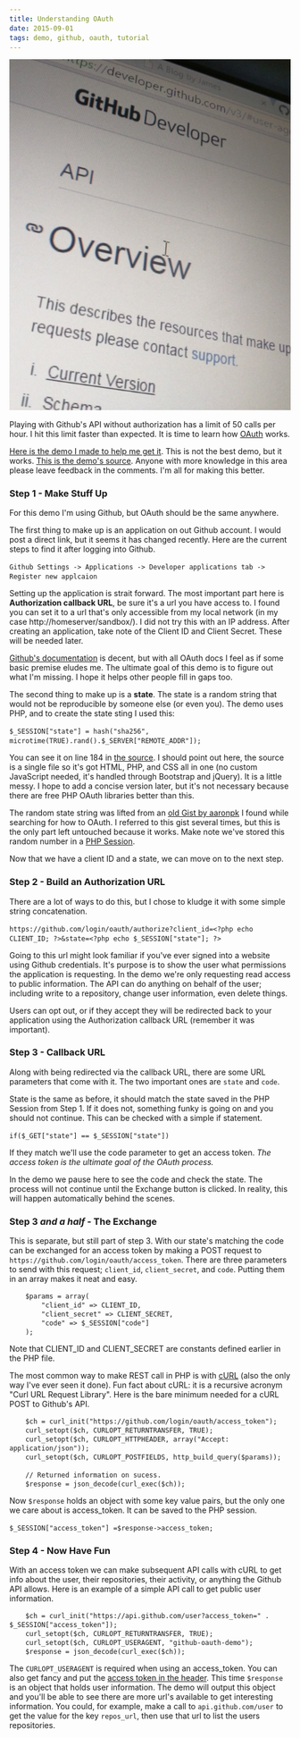 ```yaml
---
title: Understanding OAuth
date: 2015-09-01
tags: demo, github, oauth, tutorial
---
```


![Totally took a picture of the screen with my phone--trendy.][pic-1]

Playing with Github's API without authorization has a limit of 50 calls per hour. I hit this limit
faster than expected. It is time to learn how [OAuth][link-1] works.

[Here is the demo I made to help me get it][link-2]. This is not the best demo, but it works. [This
is the demo's source][link-8]. Anyone with more knowledge in this area please leave feedback in the
comments. I'm all for making this better.

### Step 1 - Make Stuff Up

For this demo I'm using Github, but OAuth should be the same anywhere.

<!-- more -->

The first thing to make up is an application on out Github account. I would post a direct link, but
it seems it has changed recently. Here are the current steps to find it after logging into Github.

`Github Settings -> Applications -> Developer applications tab -> Register new applcaion`

Setting up the application is strait forward. The most important part here is **Authorization
callback URL**, be sure it's a url you have access to. I found you can set it to a url that's only
accessible from my local network (in my case http://homeserver/sandbox/). I did not try this with an
IP address. After creating an application, take note of the Client ID and Client Secret. These will
be needed later.

[Github's documentation][link-3] is decent, but with all OAuth docs I feel as if some basic premise
eludes me. The ultimate goal of this demo is to figure out what I'm missing. I hope it helps other
people fill in gaps too.

The second thing to make up is a **state**. The state is a random string that would not be
reproducible by someone else (or even you). The demo uses PHP, and to create the state sting I used
this:

`$_SESSION["state"] = hash("sha256", microtime(TRUE).rand().$_SERVER["REMOTE_ADDR"]);`

You can see it on line 184 in [the source][link-8]. I should point out here, the source is a single
file so it's got HTML, PHP, and CSS all in one (no custom JavaScript needed, it's handled through
Bootstrap and jQuery). It is a little messy. I hope to add a concise version later, but it's not
necessary because there are free PHP OAuth libraries better than this.

The random state string was lifted from an [old Gist by aaronpk][link-4] I found while searching for
how to OAuth. I referred to this gist several times, but this is the only part left untouched
because it works. Make note we've stored this random number in a [PHP Session][link-5].

Now that we have a client ID and a state, we can move on to the next step.

### Step 2 - Build an Authorization URL

There are a lot of ways to do this, but I chose to kludge it with some simple string concatenation.

`https://github.com/login/oauth/authorize?client_id=<?php echo CLIENT_ID; ?>&state=<?php echo $_SESSION["state"]; ?>`

Going to this url might look familiar if you've ever signed into a website using Github credentials.
It's purpose is to show the user what permissions the application is requesting. In the demo we're
only requesting read access to public information. The API can do anything on behalf of the user;
including write to a repository, change user information, even delete things.

Users can opt out, or if they accept they will be redirected back to your application using the
Authorization callback URL (remember it was important).

### Step 3 - Callback URL

Along with being redirected via the callback URL, there are some URL parameters that come with it.
The two important ones are `state` and `code`.

State is the same as before, it should match the state saved in the PHP Session from Step 1. If it
does not, something funky is going on and you should not continue. This can be checked with a simple
if statement.

`if($_GET["state"] == $_SESSION["state"])`

If they match we'll use the code parameter to get an access token. _The access token is the ultimate
goal of the OAuth process._

In the demo we pause here to see the code and check the state. The process will not continue until
the Exchange button is clicked. In reality, this will happen automatically behind the scenes.

### Step 3 _and a half_ - The Exchange

This is separate, but still part of step 3. With our state's matching the code can be exchanged for
an access token by making a POST request to `https://github.com/login/oauth/access_token`. There are
three parameters to send with this request; `client_id`, `client_secret`, and `code`. Putting them
in an array makes it neat and easy.

```
    $params = array(
        "client_id" => CLIENT_ID,
        "client_secret" => CLIENT_SECRET,
        "code" => $_SESSION["code"]
    );
```

Note that CLIENT_ID and CLIENT_SECRET are constants defined earlier in the PHP file.

The most common way to make REST call in PHP is with [cURL][link-6] (also the only way I've ever
seen it done). Fun fact about cURL: it is a recursive acronym "Curl URL Request Library". Here is
the bare minimum needed for a cURL POST to Github's API.

```
    $ch = curl_init("https://github.com/login/oauth/access_token");
    curl_setopt($ch, CURLOPT_RETURNTRANSFER, TRUE);
    curl_setopt($ch, CURLOPT_HTTPHEADER, array("Accept: application/json"));
    curl_setopt($ch, CURLOPT_POSTFIELDS, http_build_query($params));

    // Returned information on sucess.
    $response = json_decode(curl_exec($ch));
```

Now `$response` holds an object with some key value pairs, but the only one we care about is
access_token. It can be saved to the PHP session.

`$_SESSION["access_token"] =$response->access_token;`

### Step 4 - Now Have Fun

With an access token we can make subsequent API calls with cURL to get info about the user, their
repositories, their activity, or anything the Github API allows. Here is an example of a simple
API call to get public user information.

```
    $ch = curl_init("https://api.github.com/user?access_token=" . $_SESSION["access_token"]);
    curl_setopt($ch, CURLOPT_RETURNTRANSFER, TRUE);
    curl_setopt($ch, CURLOPT_USERAGENT, "github-oauth-demo");
    $response = json_decode(curl_exec($ch));
```

The `CURLOPT_USERAGENT` is required when using an access_token. You can also get fancy and put the
[access token in the header][link-7]. This time `$response` is an object that holds user information. The demo
will output this object and you'll be able to see there are more url's available to get interesting
information. You could, for example, make a call to `api.github.com/user` to get the value for the
key `repos_url`, then use that url to list the users repositories.

[pic-1]: ../images/IMG_20150829_122938.jpg "OAuth can be daunting"
[link-1]: https://en.wikipedia.org/wiki/OAuth
[link-2]: http://geekwagon.net/projects/github-oauth-demo/
[link-3]: https://developer.github.com/v3/oauth/
[link-4]: https://gist.github.com/aaronpk/3612742
[link-5]: http://php.net/manual/en/session.examples.basic.php
[link-6]: https://en.wikipedia.org/wiki/CURL
[link-7]: https://developer.github.com/v3/oauth/#use-the-access-token-to-access-the-api
[link-8]: https://gist.github.com/deplicator/b00cf1c5d61ab6b0a714
